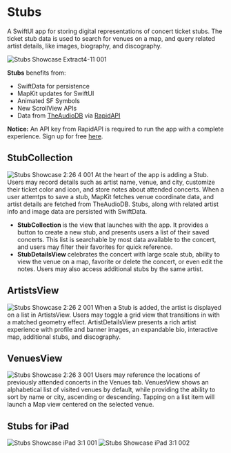 # Stubs
A SwiftUI app for storing digital representations of concert ticket stubs. The ticket stub data is used to search for venues on a map, and query related artist details, like images, biography, and discography. 

![Stubs Showcase Extract4-11 001](https://github.com/bodhichristian/Stubs/assets/110639779/f74a5bdf-e610-44c9-b380-fd8924587a15)


<b>Stubs</b> benefits from:
* SwiftData for persistence
* MapKit updates for SwiftUI
* Animated SF Symbols
* New ScrollView APIs
* Data from [TheAudioDB](https://www.theaudiodb.com) via [RapidAPI](https://rapidapi.com/hub)

<b>Notice:</b> An API key from RapidAPI is required to run the app with a complete experience. Sign up for free [here](https://rapidapi.com/auth/sign-up).

## StubCollection
![Stubs Showcase 2:26 4 001](https://github.com/bodhichristian/Stubs/assets/110639779/6a8e5152-8796-463d-8664-05eff9830015)
At the heart of the app is adding a Stub. Users may record details such as artist name, venue, and city, customize their ticket color and icon, and store notes about attended concerts. When a user attemtps to save a stub, MapKit fetches venue coordinate data, and artist details are fetched from TheAudioDB. Stubs, along with related artist info and image data are persisted with SwiftData. 
* <b>StubCollection </b> is the view that launches with the app. It provides a button to create a new stub, and presents users a list of their saved concerts. This list is searchable by most data available to the concert, and users may filter their favorites for quick reference.
* <b>StubDetailsView </b> celebrates the concert with large scale stub, ability to view the venue on a map, favorite or delete the concert, or even edit the notes. Users may also access additional stubs by the same artist.

   
## ArtistsView
![Stubs Showcase 2:26 2 001](https://github.com/bodhichristian/Stubs/assets/110639779/f5954405-29e5-4bb1-b31b-36702df47630)
When a Stub is added, the artist is displayed on a list in ArtistsView. Users may toggle a grid view that transitions in with a matched geometry effect. ArtistDetailsView presents a rich artist experience with profile and banner images, an expandable bio, interactive map, additional stubs, and discography. 

## VenuesView
![Stubs Showcase 2:26 3 001](https://github.com/bodhichristian/Stubs/assets/110639779/9d24c1c7-53e0-447b-8ab8-531d158f8416)
Users may reference the locations of previously attended concerts in the Venues tab. VenuesView shows an alphabetical list of visited venues by default, while providing the ability to sort by name or city, ascending or descending. Tapping on a list item will launch a Map view centered on the selected venue.

## Stubs for iPad
![Stubs Showcase iPad 3:1 001](https://github.com/bodhichristian/Stubs/assets/110639779/532dbb1f-9bd5-43fb-a88e-947d93d7f38b)
![Stubs Showcase iPad 3:1 002](https://github.com/bodhichristian/Stubs/assets/110639779/b53606c0-1843-49bd-a7d1-882d76f089db)


